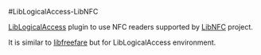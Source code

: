 #LibLogicalAccess-LibNFC

[LibLogicalAccess](https://github.com/islog/liblogicalaccess) plugin to use NFC readers supported by [LibNFC](https://github.com/nfc-tools/libnfc) project.

It is similar to [libfreefare](https://github.com/nfc-tools/libfreefare) but for LibLogicalAccess environment.